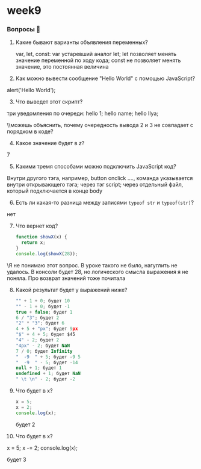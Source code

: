 # week9

### Вопросы 💎

1. Какие бывают варианты объявления переменных?

   var, let, const:
   var устаревший аналог let;
   let позволяет менять значение переменной по ходу кода;
   const не позволяет менять значение, это постоянная величина

2. Как можно вывести сообщение "Hello World" с помощью JavaScript?

alert('Hello World');

3. Что выведет этот скрипт?

три уведомления по очереди:
hello 1;
hello name;
hello Ilya;

\\\можешь объяснить, почему очередность вывода 2 и 3 не совпадает с порядком в коде?

4. Какое значение будет в _z_?

7

5. Какими тремя способами можно подключить JavaScript код?

Внутри другого тэга, например, button onclick ...., команда указывается внутри открывающего тэга;
через тэг script;
через отдельный файл, который подключается в конце body

6. Есть ли какая-то разница между записями `typeof str` и `typeof(str)`?

нет

7. Что вернет код?

   ```jsx
   function showX(x) {
     return x;
   }
   console.log(showX(28));
   ```

\\Я не понимаю этот вопрос. В уроке такого не было, нагуглить не удалось. В консоли будет 28, но логического смысла выражения я не поняла. Про возврат значений тоже почитала

8. Какой результат будет у выражений ниже?

   ```jsx
   "" + 1 + 0; будет 10
   "" - 1 + 0; будет -1
   true + false; будет 1
   6 / "3"; будет 2
   "2" * "3"; будет 6
   4 + 5 + "px"; будет 9px
   "$" + 4 + 5; будет $45
   "4" - 2; будет 2
   "4px" - 2; будет NaN
   7 / 0; будет Infinity
   "  -9  " + 5; будет -9 5
   "  -9  " - 5; будет -14
   null + 1; будет 1
   undefined + 1; будет NaN
   " \t \n" - 2; будет -2
   ```

9. Что будет в x?

   ```jsx
   x = 5;
   x = 2;
   console.log(x);
   ```

   будет 2

10. Что будет в x?

x = 5;
x -= 2;
console.log(x);

будет 3
